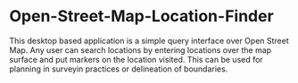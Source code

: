 # Open-Street-Map-Location-Finder
This desktop based application is a simple query interface over Open Street Map.
Any user can search locations by entering locations over the map surface and put markers on the location visited.
This can be used for planning in surveyin practices or delineation of boundaries.
